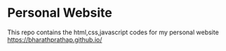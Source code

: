 # Personal Website
This repo contains the html,css,javascript codes for my personal website https://bharathprathap.github.io/
